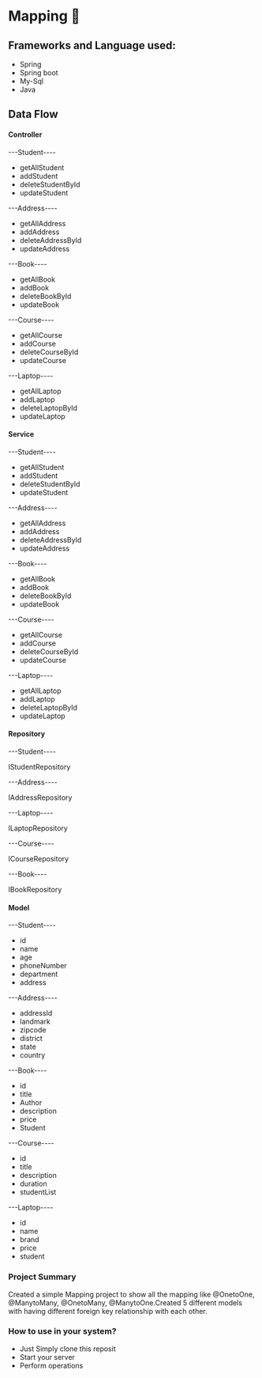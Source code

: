 # Mapping 👋

## Frameworks and Language used:
 - Spring
 - Spring boot
 - My-Sql
 - Java


 ## Data Flow
 #### Controller
---Student----
 - getAllStudent
 - addStudent
 - deleteStudentById
 - updateStudent

 ---Address----
 - getAllAddress
 - addAddress
 - deleteAddressById
 - updateAddress

 ---Book----
 - getAllBook
 - addBook
 - deleteBookById
 - updateBook

 ---Course----
 - getAllCourse
 - addCourse
 - deleteCourseById
 - updateCourse

---Laptop----
 - getAllLaptop
 - addLaptop
 - deleteLaptopById
 - updateLaptop

 #### Service
  ---Student----
 - getAllStudent
 - addStudent
 - deleteStudentById
 - updateStudent

 ---Address----
 - getAllAddress
 - addAddress
 - deleteAddressById
 - updateAddress

 ---Book----
 - getAllBook
 - addBook
 - deleteBookById
 - updateBook

 ---Course----
 - getAllCourse
 - addCourse
 - deleteCourseById
 - updateCourse

---Laptop----
 - getAllLaptop
 - addLaptop
 - deleteLaptopById
 - updateLaptop

 #### Repository
 ---Student----

 IStudentRepository

 ---Address----

 IAddressRepository

 ---Laptop----

 ILaptopRepository

 ---Course----

 ICourseRepository

 ---Book----

 IBookRepository

 #### Model
 ---Student----
 - id
 - name
 - age
 - phoneNumber
 - department
 - address
 
 ---Address----
 - addressId
 - landmark
 - zipcode
 - district
 - state
 - country

 ---Book----
 - id
 - title
 - Author
 - description
 - price
 - Student

 ---Course----
 - id
 - title
 - description
 - duration
 - studentList

---Laptop----
- id
- name
- brand
- price
- student
 
### Project Summary
Created a simple Mapping project to show all the mapping like @OnetoOne, @ManytoMany, @OnetoMany, @ManytoOne.Created 5 different models with having different foreign key relationship with each other.

### How to use in your system?
 - Just Simply clone this reposit
 - Start your server
 - Perform operations 
